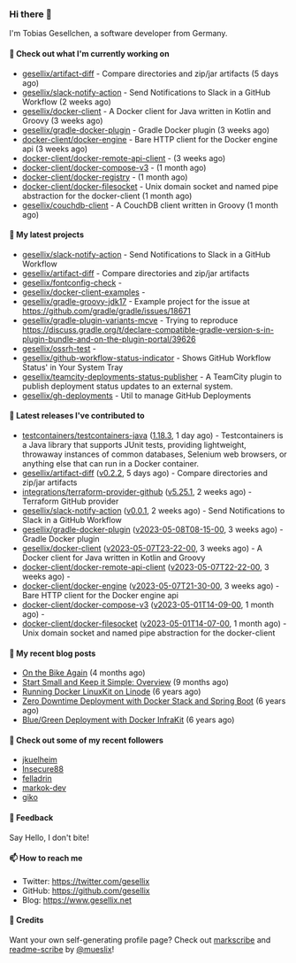 ### Hi there 👋

I'm Tobias Gesellchen, a software developer from Germany.

#### 👷 Check out what I'm currently working on

- [gesellix/artifact-diff](https://github.com/gesellix/artifact-diff) - Compare directories and zip/jar artifacts (5 days ago)
- [gesellix/slack-notify-action](https://github.com/gesellix/slack-notify-action) - Send Notifications to Slack in a GitHub Workflow (2 weeks ago)
- [gesellix/docker-client](https://github.com/gesellix/docker-client) - A Docker client for Java written in Kotlin and Groovy (3 weeks ago)
- [gesellix/gradle-docker-plugin](https://github.com/gesellix/gradle-docker-plugin) - Gradle Docker plugin (3 weeks ago)
- [docker-client/docker-engine](https://github.com/docker-client/docker-engine) - Bare HTTP client for the Docker engine api (3 weeks ago)
- [docker-client/docker-remote-api-client](https://github.com/docker-client/docker-remote-api-client) -  (3 weeks ago)
- [docker-client/docker-compose-v3](https://github.com/docker-client/docker-compose-v3) -  (1 month ago)
- [docker-client/docker-registry](https://github.com/docker-client/docker-registry) -  (1 month ago)
- [docker-client/docker-filesocket](https://github.com/docker-client/docker-filesocket) - Unix domain socket and named pipe abstraction for the docker-client (1 month ago)
- [gesellix/couchdb-client](https://github.com/gesellix/couchdb-client) - A CouchDB client written in Groovy (1 month ago)

#### 🌱 My latest projects

- [gesellix/slack-notify-action](https://github.com/gesellix/slack-notify-action) - Send Notifications to Slack in a GitHub Workflow
- [gesellix/artifact-diff](https://github.com/gesellix/artifact-diff) - Compare directories and zip/jar artifacts
- [gesellix/fontconfig-check](https://github.com/gesellix/fontconfig-check) - 
- [gesellix/docker-client-examples](https://github.com/gesellix/docker-client-examples) - 
- [gesellix/gradle-groovy-jdk17](https://github.com/gesellix/gradle-groovy-jdk17) - Example project for the issue at https://github.com/gradle/gradle/issues/18671
- [gesellix/gradle-plugin-variants-mcve](https://github.com/gesellix/gradle-plugin-variants-mcve) - Trying to reproduce https://discuss.gradle.org/t/declare-compatible-gradle-version-s-in-plugin-bundle-and-on-the-plugin-portal/39626
- [gesellix/ossrh-test](https://github.com/gesellix/ossrh-test) - 
- [gesellix/github-workflow-status-indicator](https://github.com/gesellix/github-workflow-status-indicator) - Shows GitHub Workflow Status&#39; in Your System Tray
- [gesellix/teamcity-deployments-status-publisher](https://github.com/gesellix/teamcity-deployments-status-publisher) - A TeamCity plugin to publish deployment status updates to an external system.
- [gesellix/gh-deployments](https://github.com/gesellix/gh-deployments) - Util to manage GitHub Deployments

#### 🔭 Latest releases I've contributed to

- [testcontainers/testcontainers-java](https://github.com/testcontainers/testcontainers-java) ([1.18.3](https://github.com/testcontainers/testcontainers-java/releases/tag/1.18.3), 1 day ago) - Testcontainers is a Java library that supports JUnit tests, providing lightweight, throwaway instances of common databases, Selenium web browsers, or anything else that can run in a Docker container.
- [gesellix/artifact-diff](https://github.com/gesellix/artifact-diff) ([v0.2.2](https://github.com/gesellix/artifact-diff/releases/tag/v0.2.2), 5 days ago) - Compare directories and zip/jar artifacts
- [integrations/terraform-provider-github](https://github.com/integrations/terraform-provider-github) ([v5.25.1](https://github.com/integrations/terraform-provider-github/releases/tag/v5.25.1), 2 weeks ago) - Terraform GitHub provider
- [gesellix/slack-notify-action](https://github.com/gesellix/slack-notify-action) ([v0.0.1](https://github.com/gesellix/slack-notify-action/releases/tag/v0.0.1), 2 weeks ago) - Send Notifications to Slack in a GitHub Workflow
- [gesellix/gradle-docker-plugin](https://github.com/gesellix/gradle-docker-plugin) ([v2023-05-08T08-15-00](https://github.com/gesellix/gradle-docker-plugin/releases/tag/v2023-05-08T08-15-00), 3 weeks ago) - Gradle Docker plugin
- [gesellix/docker-client](https://github.com/gesellix/docker-client) ([v2023-05-07T23-22-00](https://github.com/gesellix/docker-client/releases/tag/v2023-05-07T23-22-00), 3 weeks ago) - A Docker client for Java written in Kotlin and Groovy
- [docker-client/docker-remote-api-client](https://github.com/docker-client/docker-remote-api-client) ([v2023-05-07T22-22-00](https://github.com/docker-client/docker-remote-api-client/releases/tag/v2023-05-07T22-22-00), 3 weeks ago) - 
- [docker-client/docker-engine](https://github.com/docker-client/docker-engine) ([v2023-05-07T21-30-00](https://github.com/docker-client/docker-engine/releases/tag/v2023-05-07T21-30-00), 3 weeks ago) - Bare HTTP client for the Docker engine api
- [docker-client/docker-compose-v3](https://github.com/docker-client/docker-compose-v3) ([v2023-05-01T14-09-00](https://github.com/docker-client/docker-compose-v3/releases/tag/v2023-05-01T14-09-00), 1 month ago) - 
- [docker-client/docker-filesocket](https://github.com/docker-client/docker-filesocket) ([v2023-05-01T14-07-00](https://github.com/docker-client/docker-filesocket/releases/tag/v2023-05-01T14-07-00), 1 month ago) - Unix domain socket and named pipe abstraction for the docker-client

#### 📜 My recent blog posts

- [On the Bike Again](https://www.gesellix.net/post/on-the-bike-again/) (4 months ago)
- [Start Small and Keep it Simple: Overview](https://www.gesellix.net/post/start-small-keep-it-simple-overview/) (9 months ago)
- [Running Docker LinuxKit on Linode](https://www.gesellix.net/post/running-docker-linuxkit-on-linode/) (6 years ago)
- [Zero Downtime Deployment with Docker Stack and Spring Boot](https://www.gesellix.net/post/zero-downtime-deployment-with-docker-stack-and-spring-boot/) (6 years ago)
- [Blue/Green Deployment with Docker InfraKit](https://www.gesellix.net/post/blue-green-deployment-with-docker-infrakit/) (6 years ago)



#### 👯 Check out some of my recent followers

- [jkuelheim](https://github.com/jkuelheim)
- [Insecure88](https://github.com/Insecure88)
- [felladrin](https://github.com/felladrin)
- [markok-dev](https://github.com/markok-dev)
- [giko](https://github.com/giko)

#### 💬 Feedback

Say Hello, I don't bite!

#### 📫 How to reach me

- Twitter: https://twitter.com/gesellix
- GitHub: https://github.com/gesellix
- Blog: https://www.gesellix.net

#### 🙇 Credits

Want your own self-generating profile page? Check out [markscribe](https://github.com/muesli/markscribe)
and [readme-scribe](https://github.com/muesli/readme-scribe) by [@mueslix](https://twitter.com/mueslix)!
